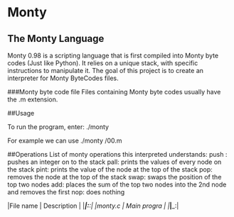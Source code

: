 # Monty

## The Monty Language 

Monty 0.98 is a scripting language that is first compiled into Monty byte codes (Just like Python). It relies on a unique stack, with specific instructions to manipulate it. The goal of this project is to create an interpreter for Monty ByteCodes files.

###Monty byte code file
Files containing Monty byte codes usually have the .m extension.

##Usage

To run the program, enter: ./monty <file>

For example we can use ./monty /00.m

##Operations 
List of monty operations this interpreted understands:
push <integer>: pushes an integer on to the stack
pall: prints the values of every node on the stack
pint: prints the value of the node at the top of the stack
pop: removes the node at the top of the stack
swap: swaps the position of the top two nodes
add: places the sum of the top two nodes into the 2nd node and removes the first
nop: does nothing

|File name   | Description  |
|_____________|:____________:|
|monty.c      | Main progra  |
|_____________|_____________:|

